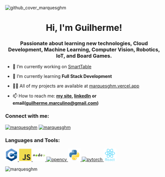 ![github_cover_marquesghm](https://github.com/marquesghm/marquesghm/assets/7594756/3f6839c8-f89b-4cdd-8ed8-b79e3cac8a79)
<h1 align="center">Hi, I'm Guilherme!</h1>
<h3 align="center">Passionate about learning new technologies, Cloud Development, Machine Learning, Computer Vision, Robotics, IoT, and Board Games.</h3>

- 🔭 I’m currently working on [SmartTable](https://github.com/marquesghm/SmartTable)

- 🌱 I’m currently learning **Full Stack Development**

- 👨‍💻 All of my projects are available at [marquesghm.vercel.app](https://marquesghm.vercel.app/)

- 📫 How to reach me: **[my site](https://marquesghm.vercel.app/), [linkedIn](https://www.linkedin.com/in/marquesghm/) or email(guilherme.marculino@gmail.com)**

<h3 align="left">Connect with me:</h3>
<p align="left">
<a href="https://linkedin.com/in/marquesghm" target="blank"><img align="center" src="https://raw.githubusercontent.com/rahuldkjain/github-profile-readme-generator/master/src/images/icons/Social/linked-in-alt.svg" alt="marquesghm" height="30" width="40" /></a>
<a href="https://www.youtube.com/@marquesghm" target="blank"><img align="center" src="https://raw.githubusercontent.com/rahuldkjain/github-profile-readme-generator/master/src/images/icons/Social/youtube.svg" alt="marquesghm" height="30" width="40" /></a>
</p>

<h3 align="left">Languages and Tools:</h3>
<p align="left"> <a href="https://www.w3schools.com/cpp/" target="_blank" rel="noreferrer"> <img src="https://raw.githubusercontent.com/devicons/devicon/master/icons/cplusplus/cplusplus-original.svg" alt="cplusplus" width="40" height="40"/> </a> <a href="https://developer.mozilla.org/en-US/docs/Web/JavaScript" target="_blank" rel="noreferrer"> <img src="https://raw.githubusercontent.com/devicons/devicon/master/icons/javascript/javascript-original.svg" alt="javascript" width="40" height="40"/> </a> <a href="https://nodejs.org" target="_blank" rel="noreferrer"> <img src="https://raw.githubusercontent.com/devicons/devicon/master/icons/nodejs/nodejs-original-wordmark.svg" alt="nodejs" width="40" height="40"/> </a> <a href="https://opencv.org/" target="_blank" rel="noreferrer"> <img src="https://www.vectorlogo.zone/logos/opencv/opencv-icon.svg" alt="opencv" width="40" height="40"/> </a> <a href="https://www.python.org" target="_blank" rel="noreferrer"> <img src="https://raw.githubusercontent.com/devicons/devicon/master/icons/python/python-original.svg" alt="python" width="40" height="40"/> </a> <a href="https://pytorch.org/" target="_blank" rel="noreferrer"> <img src="https://www.vectorlogo.zone/logos/pytorch/pytorch-icon.svg" alt="pytorch" width="40" height="40"/> </a> <a href="https://reactjs.org/" target="_blank" rel="noreferrer"> <img src="https://raw.githubusercontent.com/devicons/devicon/master/icons/react/react-original-wordmark.svg" alt="react" width="40" height="40"/> </a> </p>

<p><img align="left" src="https://github-readme-stats.vercel.app/api/top-langs?username=marquesghm&show_icons=true&locale=en&layout=compact" alt="marquesghm" /></p>
